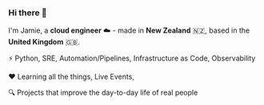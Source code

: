 ### Hi there 👋

I'm Jamie, a **cloud engineer** ☁️ - made in **New Zealand** 🇳🇿, based in the **United Kingdom** 🇬🇧.

⚡️ Python, SRE, Automation/Pipelines, Infrastructure as Code, Observability 

❤️ Learning all the things, Live Events, 

🔍 Projects that improve the day-to-day life of real people
